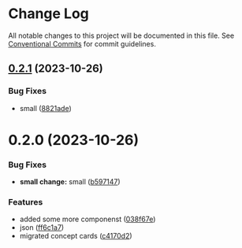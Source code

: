 # Change Log

All notable changes to this project will be documented in this file.
See [Conventional Commits](https://conventionalcommits.org) for commit guidelines.

## [0.2.1](https://github.com/paulAlexSerban/prj--reactjs-component-lib/compare/@prj--reactjs-component-lib/boilerplate-app@0.2.0...@prj--reactjs-component-lib/boilerplate-app@0.2.1) (2023-10-26)

### Bug Fixes

-   small ([8821ade](https://github.com/paulAlexSerban/prj--reactjs-component-lib/commit/8821ade94d0d3859a2681126c29ae9891dc2ec18))

# 0.2.0 (2023-10-26)

### Bug Fixes

-   **small change:** small ([b597147](https://github.com/paulAlexSerban/prj--reactjs-component-lib/commit/b5971471be7dcc5796be45424f14205ef171a8f2))

### Features

-   added some more componenst ([038f67e](https://github.com/paulAlexSerban/prj--reactjs-component-lib/commit/038f67e70a49d759d0cefca505eb721ff9e6220e))
-   json ([ff6c1a7](https://github.com/paulAlexSerban/prj--reactjs-component-lib/commit/ff6c1a7c419f4e66511235803ec26a9db5a85314))
-   migrated concept cards ([c4170d2](https://github.com/paulAlexSerban/prj--reactjs-component-lib/commit/c4170d2130e71d04e587acd0f9a4f1becef4d0b3))
